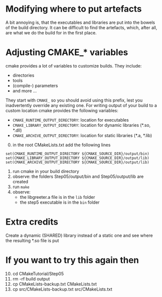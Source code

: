 # Modifying where to put artefacts
A bit annoying is, that the executables and libraries are put into the bowels of the build directory.
It can be difficult to find the artefacts, which, after all, are what we do the build for in the first place.

# Adjusting CMAKE_* variables
cmake provides a lot of variables to customize builds. They include:
- directories
- tools
- (compile-) parameters
- and more ...

They start with `CMAKE_` so you should avoid using this prefix, lest you inadvertently override any existing one.
For writing output of your build to a custom location cmake provides the following variables:

- `CMAKE_RUNTIME_OUTPUT_DIRECTORY`: location for executables
- `CMAKE_LIBRARY_OUTPUT_DIRECTORY`: location for dynamic libraries (*.so, *.dll)
- `CMAKE_ARCHIVE_OUTPUT_DIRECTORY`: location for static libraries (*.a, *.lib)

00) in the root CMakeLists.txt add the following lines
```
set(CMAKE_RUNTIME_OUTPUT_DIRECTORY ${CMAKE_SOURCE_DIR}/output/bin)
set(CMAKE_LIBRARY_OUTPUT_DIRECTORY ${CMAKE_SOURCE_DIR}/output/lib)
set(CMAKE_ARCHIVE_OUTPUT_DIRECTORY ${CMAKE_SOURCE_DIR}/output/lib)
```
01) run cmake in your build directory
02) observe: the folders Step05/output/bin and Step05/output/lib are created
04) run `make`
05) observe:
    - the libgreeter.a file is in the `lib` folder
    - the step5 executable is in the `bin` folder

# Extra credits
Create a dynamic (SHARED) library instead of a static one and see where the resulting *.so file is put

# If you want to try this again then
10) cd CMakeTutorial/Step05
11) rm -rf build output
12) cp CMakeLists-backup.txt CMakeLists.txt
13) cp src/CMakeLists-backup.txt src/CMakeLists.txt
